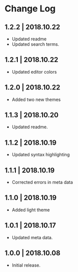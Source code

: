 # Change Log

## 1.2.2 | 2018.10.22
- Updated readme
- Updated search terms.

## 1.2.1 | 2018.10.22
- Updated editor colors

## 1.2.0 | 2018.10.22
- Added two new themes

## 1.1.3 | 2018.10.20
- Updated readme.

## 1.1.2 | 2018.10.19
- Updated syntax highlighting

## 1.1.1 | 2018.10.19
- Corrected errors in meta data

## 1.1.0 | 2018.10.19
- Added light theme

## 1.0.1 | 2018.10.17
- Updated meta data.

## 1.0.0 | 2018.10.08
- Initial release.